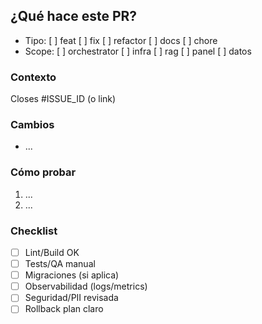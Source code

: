 ## ¿Qué hace este PR?
- Tipo: [ ] feat [ ] fix [ ] refactor [ ] docs [ ] chore
- Scope: [ ] orchestrator [ ] infra [ ] rag [ ] panel [ ] datos

### Contexto
Closes #ISSUE_ID (o link)

### Cambios
- ...

### Cómo probar
1. ...
2. ...

### Checklist
- [ ] Lint/Build OK
- [ ] Tests/QA manual
- [ ] Migraciones (si aplica)
- [ ] Observabilidad (logs/metrics)
- [ ] Seguridad/PII revisada
- [ ] Rollback plan claro
